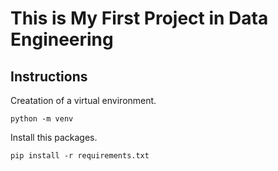 # This is My First Project in Data Engineering

## Instructions

Creatation of a virtual environment.

`python -m venv` 

Install this packages.

`pip install -r requirements.txt`